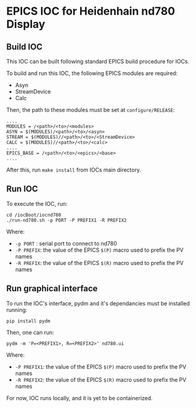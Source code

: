 # EPICS IOC for Heidenhain nd780 Display

## Build IOC
This IOC can be built following standard EPICS build procedure for IOCs.

To build and run this IOC, the following EPICS modules are required:

- Asyn
- StreamDevice
- Calc

Then, the path to these modules must be set at `configure/RELEASE`:

```
....
MODULES = /<path>/<to>/<modules>
ASYN = $(MODULES)/<path>/<to>/<asyn>
STREAM = $(MODULES)//<path>/<to>/<StreamDevice>
CALC = $(MODULES)//<path>/<to>/<calc>
....
EPICS_BASE = /<path>/<to>/<epics>/<base>
....
```
After this, run `make install` from IOCs main directory.

## Run IOC

To execute the IOC, run:

```
cd /iocBoot/iocnd780
./run-nd780.sh -p PORT -P PREFIX1 -R PREFIX2
```

Where:
- `-p PORT`  : serial port to connect to nd780
- `-P PREFIX`: the value of the EPICS `$(P)` macro used to prefix the PV names
- `-R PREFIX`: the value of the EPICS `$(R)` macro used to prefix the PV names

## Run graphical interface

To run the IOC's interface, pydm and it's dependancies must be installed running:

`pip install pydm`

Then, one can run:

`pydm -m 'P=<PREFIX1>, R=<PREFIX2>' nd780.ui`

 Where:
- `-P PREFIX1`: the value of the EPICS `$(P)` macro used to prefix the PV names
- `-R PREFIX2`: the value of the EPICS `$(R)` macro used to prefix the PV names

For now, IOC runs locally, and it is yet to be containerized.
